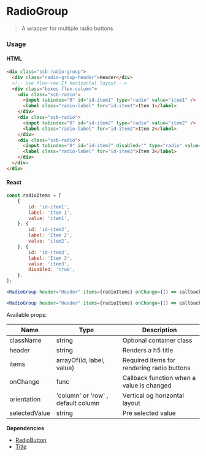 # RadioGroup

> A wrapper for multiple radio buttons

### Usage

#### HTML

```html
<div class="ssb-radio-group">
  <div class="radio-group-header">Header</div>
  <!-- Use flex-row If horizontal layout -->
  <div class="boxes flex-column">
    <div class="ssb-radio">
      <input tabindex="0" id="id-item1" type="radio" value="item1" />
      <label class="radio-label" for="id-item1">Item 1</label>
    </div>
    <div class="ssb-radio">
      <input tabindex="0" id="id-item2" type="radio" value="item2" />
      <label class="radio-label" for="id-item2">Item 2</label>
    </div>
    <div class="ssb-radio">
      <input tabindex="0" id="id-item3" disabled="" type="radio" value="item3" />
      <label class="radio-label" for="id-item3">Item 3</label>
    </div>
  </div>
</div>
```

#### React

```jsx harmony
const radioItems = [
	{
        id: 'id-item1',
		label: 'Item 1',
		value: 'item1',
	}, {
        id: 'id-item2',
		label: 'Item 2',
		value: 'item2',
	}, {
        id: 'id-item3',
		label: 'Item 3',
		value: 'item3',
		disabled: 'true',
	},
];

<RadioGroup header="Header" items={radioItems} onChange={() => callback} selectedValue="item2" />

<RadioGroup header="Header" items={radioItems} onChange={() => callback} selectedValue="item2" orientation="row" />

```

Available props:

| Name          | Type                               | Description                                |
| ------------- | ---------------------------------- | ------------------------------------------ |
| className     | string                             | Optional container class                   |
| header        | string                             | Renders a h5 title                         |
| items         | arrayOf(id, label, value)          | Required items for rendering radio buttons |
| onChange      | func                               | Callback function when a value is changed  |
| orientation   | 'column' or 'row' , default column | Vertical og horizontal layout              |
| selectedValue | string                             | Pre selected value                         |

**Dependencies**

- [RadioButton](../RadioButton)
- [Title](../Title)
